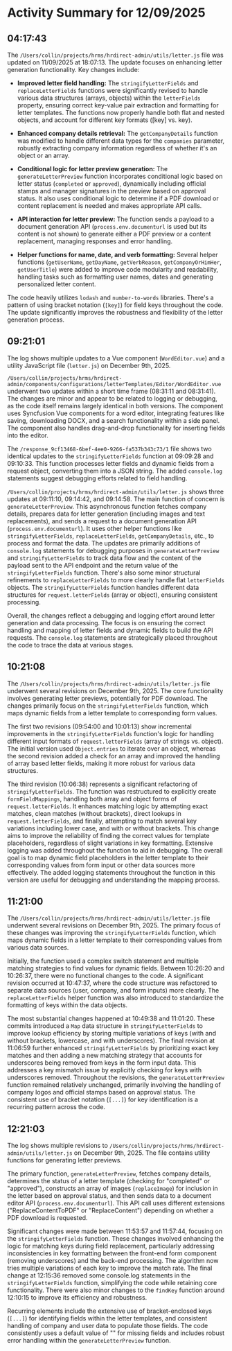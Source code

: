 # Activity Summary for 12/09/2025

## 04:17:43
The `/Users/collin/projects/hrms/hrdirect-admin/utils/letter.js` file was updated on 11/09/2025 at 18:07:13.  The update focuses on enhancing letter generation functionality.  Key changes include:

* **Improved letter field handling:** The `stringifyLetterFields` and `replaceLetterFields` functions were significantly revised to handle various data structures (arrays, objects) within the `letterFields` property, ensuring correct key-value pair extraction and formatting for letter templates.  The functions now properly handle both flat and nested objects, and account for different key formats ([key] vs. key).


* **Enhanced company details retrieval:** The `getCompanyDetails` function was modified to handle different data types for the `companies` parameter, robustly extracting company information regardless of whether it's an object or an array.


* **Conditional logic for letter preview generation:** The `generateLetterPreview` function incorporates conditional logic based on letter status (`completed` or `approved`), dynamically including official stamps and manager signatures in the preview based on approval status.  It also uses conditional logic to determine if a PDF download or content replacement is needed and makes appropriate API calls.


* **API interaction for letter preview:** The function sends a payload to a document generation API (`process.env.documenturl` is used but its content is not shown) to generate either a PDF preview or a content replacement, managing responses and error handling.


* **Helper functions for name, date, and verb formatting:**  Several helper functions (`getUserName`, `getDayName`, `getVerbReason`, `getCompanyOrHimHer`, `getUserTitle`) were added to improve code modularity and readability, handling tasks such as formatting user names, dates and generating personalized letter content.


The code heavily utilizes `lodash` and `number-to-words` libraries. There's a pattern of using bracket notation (`[key]`) for field keys throughout the code. The update significantly improves the robustness and flexibility of the letter generation process.


## 09:21:01
The log shows multiple updates to a Vue component (`WordEditor.vue`) and a utility JavaScript file (`letter.js`) on December 9th, 2025.

`/Users/collin/projects/hrms/hrdirect-admin/components/configurations/letterTemplates/Editor/WordEditor.vue` underwent two updates within a short time frame (08:31:11 and 08:31:41).  The changes are minor and appear to be related to logging or debugging,  as the code itself remains largely identical in both versions.  The component uses Syncfusion Vue components for a word editor, integrating features like saving, downloading DOCX, and a search functionality within a side panel.  The component also handles drag-and-drop functionality for inserting fields into the editor.

The `/response_9cf13468-6bef-4ee0-9266-fa537b343c73/1` file shows two identical updates to the `stringifyLetterFields` function at 09:09:28 and 09:10:33. This function processes letter fields and dynamic fields from a request object, converting them into a JSON string. The added `console.log` statements suggest debugging efforts related to field handling.

`/Users/collin/projects/hrms/hrdirect-admin/utils/letter.js` shows three updates at 09:11:10, 09:14:42, and 09:14:58. The main function of concern is `generateLetterPreview`.  This asynchronous function fetches company details, prepares data for letter generation (including images and text replacements), and sends a request to a document generation API (`process.env.documenturl`). It uses other helper functions like `stringifyLetterFields`, `replaceLetterFields`, `getCompanyDetails`, etc., to process and format the data. The updates are primarily additions of `console.log` statements for debugging purposes in `generateLetterPreview` and `stringifyLetterFields` to track data flow and the content of the payload sent to the API endpoint and the return value of the `stringifyLetterFields` function.  There's also some minor structural refinements to `replaceLetterFields` to more clearly handle flat `letterFields` objects.  The `stringifyLetterFields` function handles different data structures for `request.letterFields` (array or object), ensuring consistent processing.


Overall, the changes reflect a debugging and logging effort around letter generation and data processing. The focus is on ensuring the correct handling and mapping of letter fields and dynamic fields to build the API requests. The `console.log` statements are strategically placed throughout the code to trace the data at various stages.


## 10:21:08
The `/Users/collin/projects/hrms/hrdirect-admin/utils/letter.js` file underwent several revisions on December 9th, 2025.  The core functionality involves generating letter previews, potentially for PDF download.  The changes primarily focus on the `stringifyLetterFields` function, which maps dynamic fields from a letter template to corresponding form values.

The first two revisions (09:54:00 and 10:01:13) show incremental improvements in the `stringifyLetterFields` function's logic for handling different input formats of `request.letterFields` (array of strings vs. object).  The initial version used `Object.entries` to iterate over an object, whereas the second revision added a check for an array and improved the handling of array based letter fields, making it more robust for various data structures.

The third revision (10:06:38) represents a significant refactoring of `stringifyLetterFields`.  The function was restructured to explicitly create `formFieldMappings`, handling both array and object forms of `request.letterFields`. It enhances matching logic by attempting exact matches, clean matches (without brackets), direct lookups in `request.letterFields`, and finally, attempting to match several key variations including lower case, and with or without brackets.  This change aims to improve the reliability of finding the correct values for template placeholders, regardless of slight variations in key formatting.  Extensive logging was added throughout the function to aid in debugging.  The overall goal is to map dynamic field placeholders in the letter template to their corresponding values from form input or other data sources more effectively.  The added logging statements throughout the function in this version are useful for debugging and understanding the mapping process.


## 11:21:00
The `/Users/collin/projects/hrms/hrdirect-admin/utils/letter.js` file underwent several revisions on December 9th, 2025.  The primary focus of these changes was improving the `stringifyLetterFields` function, which maps dynamic fields in a letter template to their corresponding values from various data sources.

Initially, the function used a complex switch statement and multiple matching strategies to find values for dynamic fields.  Between 10:26:20 and 10:26:37, there were no functional changes to the code.  A significant revision occurred at 10:47:37, where the code structure was refactored to separate data sources (user, company, and form inputs) more clearly.  The `replaceLetterFields` helper function was also introduced to standardize the formatting of keys within the data objects.

The most substantial changes happened at 10:49:38 and 11:01:20.  These commits introduced a `Map` data structure in `stringifyLetterFields` to improve lookup efficiency by storing multiple variations of keys (with and without brackets, lowercase, and with underscores).  The final revision at 11:06:59 further enhanced `stringifyLetterFields` by prioritizing exact key matches and then adding a new matching strategy that accounts for underscores being removed from keys in the form input data. This addresses a key mismatch issue by explicitly checking for keys with underscores removed.  Throughout the revisions, the `generateLetterPreview` function remained relatively unchanged, primarily involving the handling of company logos and official stamps based on approval status.  The consistent use of bracket notation (`[...]`) for key identification is a recurring pattern across the code.


## 12:21:03
The log shows multiple revisions to `/Users/collin/projects/hrms/hrdirect-admin/utils/letter.js` on December 9th, 2025.  The file contains utility functions for generating letter previews.

The primary function, `generateLetterPreview`,  fetches company details, determines the status of a letter template (checking for "completed" or "approved"), constructs an array of images (`replaceImage`) for inclusion in the letter based on approval status, and then sends data to a document editor API (`process.env.documenturl`).  This API call uses different extensions ("ReplaceContentToPDF" or "ReplaceContent") depending on whether a PDF download is requested.


Significant changes were made between 11:53:57 and 11:57:44, focusing on the `stringifyLetterFields` function. These changes involved enhancing the logic for matching keys during field replacement, particularly addressing inconsistencies in key formatting between the front-end form component (removing underscores) and the back-end processing. The algorithm now tries multiple variations of each key to improve the match rate.  The final change at 12:15:36 removed some console.log statements in the `stringifyLetterFields` function, simplifying the code while retaining core functionality.  There were also minor changes to the `findKey` function around 12:10:15 to improve its efficiency and robustness.

Recurring elements include the extensive use of bracket-enclosed keys (`[...]`) for identifying fields within the letter templates, and consistent handling of company and user data to populate those fields.  The code consistently uses a default value of "" for missing fields and includes robust error handling within the `generateLetterPreview` function.
